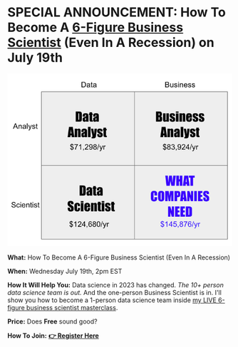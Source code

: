 
# SPECIAL ANNOUNCEMENT: How To Become A <u>6-Figure Business Scientist</u> (Even In A Recession) on July 19th

![Business Scientist](/assets/business-science-cube-2.jpg)

**What:** How To Become A 6-Figure Business Scientist (Even In A Recession)

**When:** Wednesday July 19th, 2pm EST

**How It Will Help You:** Data science in 2023 has changed. *The 10+ person data science team is out.* And the one-person Business Scientist is in. I'll show you how to become a 1-person data science team inside [my LIVE 6-figure business scientist masterclass](https://learn.business-science.io/registration-2-page?el=website). 

**Price:** Does **Free** sound good?

**How To Join:** [**👉 Register Here**](https://learn.business-science.io/registration-2-page?el=website)

<!--
# SPECIAL ANNOUNCEMENT: ChatGPT for Data Scientists Workshop on June 7th

[Inside the workshop](https://us02web.zoom.us/webinar/register/1716838099992/WN_ANCfXeRtRsGiiPzK8N_OTw) I'll share how I built a Machine Learning Powered Production Shiny App with `ChatGPT` (extends this data analysis to an *insane* production app):

![ChatGPT for Data Scientists](/assets/lab_82_chatgpt_rcode.jpg)

**What:** ChatGPT for Data Scientists

**When:** Wednesday June 7th, 2pm EST

**How It Will Help You:** Whether you are new to data science or are an expert, ChatGPT is changing the game. There's a ton of hype. But how can ChatGPT actually help you become a better data scientist and help you stand out in your career? I'll show you inside [my free chatgpt for data scientists workshop](https://us02web.zoom.us/webinar/register/1716838099992/WN_ANCfXeRtRsGiiPzK8N_OTw). 

**Price:** Does **Free** sound good?

**How To Join:** [**👉 Register Here**](https://us02web.zoom.us/webinar/register/1716838099992/WN_ANCfXeRtRsGiiPzK8N_OTw)
-->